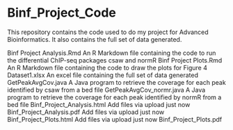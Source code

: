 # Binf_Project_Code

This repository contains the code used to do my project for Advanced Bioinformatics. It also contains the full set of data generated.

Binf Project Analysis.Rmd	        An R Markdown file containing the code to run the differential ChIP-seq packages csaw and normR
Binf Project Plots.Rmd	          An R Markdown file containing the code to draw the plots for Figure 4
Dataset1.xlsx	                    An excel file containing the full set of data generated
GetPeakAvgCov.java	              A Java program to retrieve the coverage for each peak identified by csaw from a bed file
GetPeakAvgCov_normr.java          A Java program to retrieve the coverage for each peak identified by normR from a bed file
Binf_Project_Analysis.html	Add files via upload	just now
Binf_Project_Analysis.pdf	Add files via upload	just now
Binf_Project_Plots.html	Add files via upload	just now
Binf_Project_Plots.pdf
